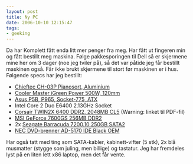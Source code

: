 ```yaml
---
layout: post
title: Ny PC
date: 2006-10-10 12:15:47
tags: 
- geeking
---
```

Da har Komplett fått enda litt mer penger fra meg. Har fått ut fingeren min og fått bestillt meg maskina. Følge pakkesporingen til Dell så er skjermene mine her om 3 dager (noe jeg tviler på), så det var påtide jeg får bestillt maskinen også. Får ikke brukt skjermene til stort før maskinen er i hus. Følgende specs har jeg bestillt: <ul> <li><a href="http://www.chieftec.de/?page=products_show&item=3810&k_id=&language=uk">Chieftec CH-03P Pianosort, Aluminium</a></li> <li><a href="http://www.coolermaster-europe.com/index.php?LT=english&Language_s=2&url_place=product&p_serial=RS-500-ASAA&other_title=+RS-500-ASAA+iGreen%20Power%20500W">Cooler Master iGreen Power 500W, 120mm</a></li> <li><a href="http://www.asus.com.tw/products4.aspx?l1=3&l2=11&l3=307&model=1178&modelmenu=1">Asus P5B, P965, Socket-775, ATX</a></li> <li>Intel Core 2 Duo E6400 2.13GHz Socket</li> <li><a href="http://www.corsairmemory.com/corsair/products/specs/TWIN2X2048-6400.pdf">Corsair TWIN2X 6400 DDR2, 2048MB CL5</a> (Warning: linket til PDF-fil)</li> <li><a href="http://www.msi.com.tw/program/products/vga/vga/pro_vga_detail.php?UID=735">MSI GeForce 7600GS 256MB DDR2</a></li> <li>2x <a href="http://www.seagate.com/cda/products/discsales/marketing/detail/0,1081,760,00.html">Seagate Barracuda 7200.10 250GB SATA2</a></li> <li><a href="http://www.nec.se/templates/ProductStorage.aspx?id=401">NEC DVD-brenner AD-5170 IDE Black OEM</a></li> </ul> Har også tatt med ting som SATA-kabler, kabinett-vifter (5 stk), 2x blå musmatter (stygge som juling, men billige) og tastatur. Jeg har fremdeles lyst på en liten lett x86 laptop, men det får vente.
